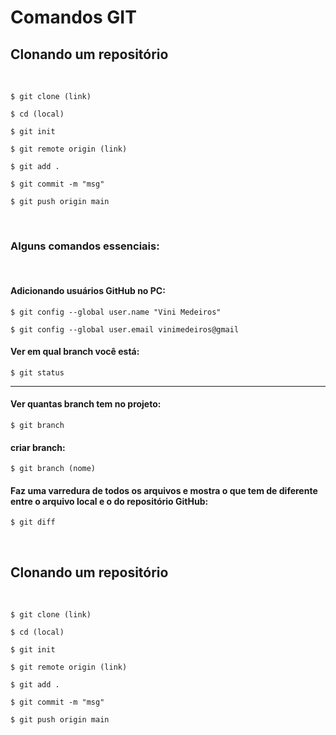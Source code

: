 # **Comandos GIT**

## **Clonando um repositório**
<br>

`$ git clone (link)`

`$ cd (local)`

`$ git init`

`$ git remote origin (link)`

`$ git add .`

`$ git commit -m "msg"`

`$ git push origin main`

<br>

### Alguns comandos essenciais:
<br>

#### Adicionando usuários GitHub no PC:

`$ git config --global user.name "Vini Medeiros"`

`$ git config --global user.email vinimedeiros@gmail`

#### Ver em qual branch você está:

`$ git status`

<hr>

#### Ver quantas branch tem no projeto:

`$ git branch`

#### criar branch:

`$ git branch (nome)`

#### Faz uma varredura de todos os arquivos e mostra o que tem de diferente entre o arquivo local e o do repositório GitHub:

`$ git diff`

<br>

## **Clonando um repositório**
<br>

`$ git clone (link)`

`$ cd (local)`

`$ git init`

`$ git remote origin (link)`

`$ git add .`

`$ git commit -m "msg"`

`$ git push origin main`
